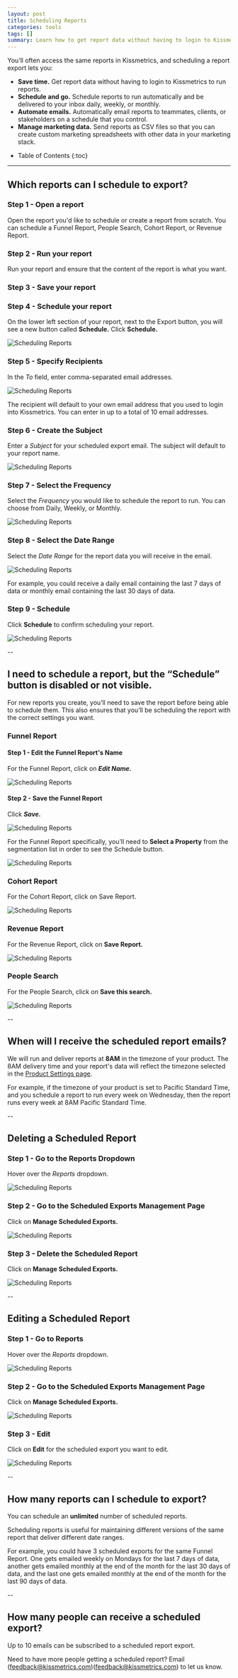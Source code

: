 ```yaml
---
layout: post
title: Scheduling Reports
categories: tools
tags: []
summary: Learn how to get report data without having to login to Kissmetrics to run reports.
---
```


You’ll often access the same reports in Kissmetrics, and scheduling a report export lets you:

+ **Save time.** Get report data without having to login to Kissmetrics to run reports.
+ **Schedule and go.** Schedule reports to run automatically and be delivered to your inbox daily, weekly, or monthly.
+ **Automate emails.** Automatically email reports to teammates, clients, or stakeholders on a schedule that you control.
+ **Manage marketing data.** Send reports as CSV files so that you can create custom marketing spreadsheets with other data in your marketing stack.

* Table of Contents
{:toc}
* * *

## Which reports can I schedule to export?

### Step 1 - Open a report
Open the report you'd like to schedule or create a report from scratch. You can schedule a Funnel Report, People Search, Cohort Report, or Revenue Report.

### Step 2 - Run your report 
Run your report and ensure that the content of the report is what you want.

### Step 3 - Save your report

### Step 4 - Schedule your report
On the lower left section of your report, next to the Export button, you will see a new button called **Schedule.** Click **Schedule.**

![Scheduling Reports][1]

### Step 5 - Specify Recipients
In the *To* field, enter comma-separated email addresses. 

![Scheduling Reports][2]

The recipient will default to your own email address that you used to login into Kissmetrics. You can enter in up to a total of 10 email addresses.

### Step 6 - Create the Subject
Enter a *Subject* for your scheduled export email. The subject will default to your report name.

![Scheduling Reports][3]

### Step 7 - Select the Frequency
Select the *Frequency* you would like to schedule the report to run. You can choose from Daily, Weekly, or Monthly.

![Scheduling Reports][4]

### Step 8 - Select the Date Range
Select the *Date Range* for the report data you will receive in the email.

![Scheduling Reports][5]

For example, you could receive a daily email containing the last 7 days of data or monthly email containing the last 30 days of data. 

### Step 9 - Schedule
Click **Schedule** to confirm scheduling your report.

![Scheduling Reports][6]

--

## I need to schedule a report, but the “Schedule” button is disabled or not visible. 

For new reports you create, you’ll need to save the report before being able to schedule them. This also ensures that you’ll be scheduling the report with the correct settings you want.

### Funnel Report

#### Step 1 - Edit the Funnel Report's Name

For the Funnel Report, click on ***Edit Name.***

![Scheduling Reports][7a]

#### Step 2 - Save the Funnel Report

Click ***Save.***

![Scheduling Reports][7b]

For the Funnel Report specifically, you’ll need to **Select a Property** from the segmentation list in order to see the Schedule button.

![Scheduling Reports][8]

### Cohort Report

For the Cohort Report, click on Save Report.

![Scheduling Reports][9]

### Revenue Report

For the Revenue Report, click on **Save Report.**

![Scheduling Reports][10]

### People Search

For the People Search, click on **Save this search.**  

![Scheduling Reports][11]

--

## When will I receive the scheduled report emails?

We will run and deliver reports at **8AM** in the timezone of your product. The 8AM delivery time and your report's data will reflect the timezone selected in the [Product Settings page](https://app.kissmetrics.com/product.edit).

For example, if the timezone of your product is set to Pacific Standard Time, and you schedule a report to run every week on Wednesday, then the report runs every week at 8AM Pacific Standard Time.

--

## Deleting a Scheduled Report

### Step 1 - Go to the Reports Dropdown

Hover over the *Reports* dropdown.

![Scheduling Reports][12]

### Step 2 - Go to the Scheduled Exports Management Page

Click on **Manage Scheduled Exports.**

![Scheduling Reports][13]

### Step 3 - Delete the Scheduled Report

Click on **Manage Scheduled Exports.**

![Scheduling Reports][14]

--

## Editing a Scheduled Report

### Step 1 - Go to Reports 

Hover over the _Reports_ dropdown. 

![Scheduling Reports][12]

### Step 2 - Go to the Scheduled Exports Management Page

Click on **Manage Scheduled Exports.**

![Scheduling Reports][12]

### Step 3 - Edit 

Click on **Edit** for the scheduled export you want to edit. 

![Scheduling Reports][13]

--

## How many reports can I schedule to export?
You can schedule an **unlimited** number of scheduled reports.

Scheduling reports is useful for maintaining different versions of the same report that deliver different date ranges. 

For example, you could have 3 scheduled exports for the same Funnel Report. One gets emailed weekly on Mondays for the last 7 days of data, another gets emailed monthly at the end of the month for the last 30 days of data, and the last one gets emailed monthly at the end of the month for the last 90 days of data.

--

## How many people can receive a scheduled export?  
Up to 10 emails can be subscribed to a scheduled report export.

Need to have more people getting a scheduled report? Email (feedback@kissmetrics.com)(feedback@kissmetrics.com) to let us know.


[1]: https://kissmetrics-support-files.s3.amazonaws.com/assets/tools/scheduling-reports/Scheduling%20Reports%201.png
[2]: https://kissmetrics-support-files.s3.amazonaws.com/assets/tools/scheduling-reports/Scheduling%20Reports%202.png
[3]: https://kissmetrics-support-files.s3.amazonaws.com/assets/tools/scheduling-reports/Scheduling%20Reports%203.png
[4]: https://kissmetrics-support-files.s3.amazonaws.com/assets/tools/scheduling-reports/Scheduling%20Reports%204.png
[5]: https://kissmetrics-support-files.s3.amazonaws.com/assets/tools/scheduling-reports/Scheduling%20Reports%205.png
[6]: https://kissmetrics-support-files.s3.amazonaws.com/assets/tools/scheduling-reports/Scheduling%20Reports%206.png
[7a]: https://kissmetrics-support-files.s3.amazonaws.com/assets/tools/scheduling-reports/Scheduling%20Reports%207a.png
[7b]: https://kissmetrics-support-files.s3.amazonaws.com/assets/tools/scheduling-reports/Scheduling%20Reports%207b.png
[8]: https://kissmetrics-support-files.s3.amazonaws.com/assets/tools/scheduling-reports/Scheduling%20Reports%208.png
[9]: https://kissmetrics-support-files.s3.amazonaws.com/assets/tools/scheduling-reports/Scheduling%20Reports%209.png
[10]: https://kissmetrics-support-files.s3.amazonaws.com/assets/tools/scheduling-reports/Scheduling%20Reports%2010.png
[11]: https://kissmetrics-support-files.s3.amazonaws.com/assets/tools/scheduling-reports/Scheduling%20Reports%2011.png
[12]: https://kissmetrics-support-files.s3.amazonaws.com/assets/tools/scheduling-reports/Scheduling%20Reports%2012.png
[13]: https://kissmetrics-support-files.s3.amazonaws.com/assets/tools/scheduling-reports/Scheduling%20Reports%2013.png
[14]: https://kissmetrics-support-files.s3.amazonaws.com/assets/tools/scheduling-reports/Scheduling%20Reports%2014.png
[15]: https://kissmetrics-support-files.s3.amazonaws.com/assets/tools/scheduling-reports/Scheduling%20Reports%2015.png
